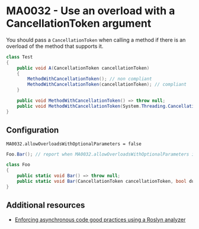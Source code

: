 # MA0032 - Use an overload with a CancellationToken argument

You should pass a `CancellationToken` when calling a method if there is an overload of the method that supports it.

````csharp
class Test
{
    public void A(CancellationToken cancellationToken)
    {
        MethodWithCancellationToken(); // non compliant
        MethodWithCancellationToken(cancellationToken); // compliant
    }

    public void MethodWithCancellationToken() => throw null;
    public void MethodWithCancellationToken(System.Threading.CancellationToken cancellationToken) => throw null;
}
````

## Configuration

````
MA0032.allowOverloadsWithOptionalParameters = false
````

````c#
Foo.Bar(); // report when MA0032.allowOverloadsWithOptionalParameters is true

class Foo
{
    public static void Bar() => throw null;
    public static void Bar(CancellationToken cancellationToken, bool dummy = false) => throw null;
}
````

## Additional resources

- [Enforcing asynchronous code good practices using a Roslyn analyzer](https://www.meziantou.net/enforcing-asynchronous-code-good-practices-using-a-roslyn-analyzer.htm)
